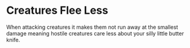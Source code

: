 # Creatures Flee Less
When attacking creatures it makes them not run away at the smallest damage meaning hostile creatures care less about your silly little butter knife.
